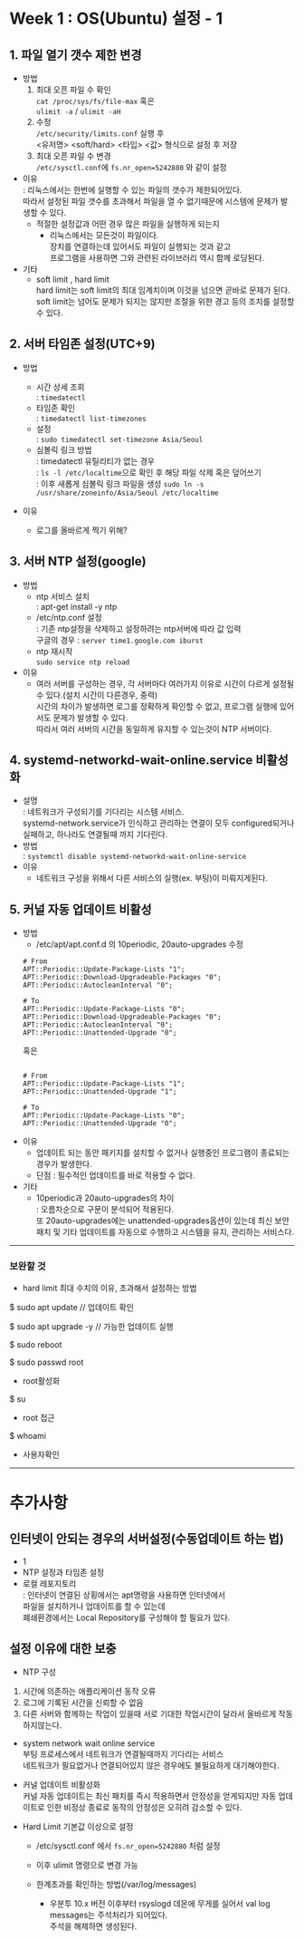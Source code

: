 # Week 1 : OS(Ubuntu) 설정 - 1  

## 1. 파일 열기 갯수 제한 변경
- 방법  
    1. 최대 오픈 파일 수 확인  
    `cat /proc/sys/fs/file-max` 혹은  
    `ulimit -a` / `ulimit -aH`
    2. 수정  
    `/etc/security/limits.conf` 실행 후  
    <유저명> <soft/hard> <타입> <값> 형식으로 설정 후 저장
    3. 최대 오픈 파일 수 변경  
    `/etc/sysctl.conf`에 `fs.nr_open=5242880` 와 같이 설정
- 이유  
    : 리눅스에서는 한번에 실행할 수 있는 파일의 갯수가 제한되어있다.  
    따라서 설정된 파일 갯수를 초과해서 파일을 열 수 없기때문에 시스템에 문제가 발생할 수 있다.  
    + 적절한 설정값과 어떤 경우 많은 파일을 실행하게 되는지
        - 리눅스에서는 모든것이 파일이다.  
        장치를 연결하는데 있어서도 파일이 실행되는 것과 같고  
        프로그램을 사용하면 그와 관련된 라이브러리 역시 함께 로딩된다.  
- 기타  
    - soft limit , hard limit  
    hard limit는 soft limit의 최대 임계치이며 이것을 넘으면 곧바로 문제가 된다.  
    soft limit는 넘어도 문제가 되지는 않지만 조절을 위한 경고 등의 조치를 설정할 수 있다.  

## 2. 서버 타임존 설정(UTC+9)
- 방법
    - 시간 상세 조회  
    : `timedatectl`
    - 타임존 확인  
    : `timedatectl list-timezones`
    - 설정  
    : `sudo timedatectl set-timezone Asia/Seoul`
    - 심볼릭 링크 방법  
    : timedatectl 유틸리티가 없는 경우  
    : `ls -l /etc/localtime`으로 확인 후 해당 파일 삭제 혹은 덮어쓰기  
    : 이후 새롭게 심볼릭 링크 파일을 생성 `sudo ln -s /usr/share/zoneinfo/Asia/Seoul /etc/localtime`

- 이유
    - 로그를 올바르게 찍기 위해?

## 3. 서버 NTP 설정(google)
- 방법
    - ntp 서비스 설치  
    : apt-get install -y ntp
    - /etc/ntp.conf 설정  
    : 기존 ntp설정을 삭제하고 설정하려는 ntp서버에 따라 값 입력  
    구글의 경우 : `server time1.google.com iburst`
    - ntp 재시작  
    `sudo service ntp reload`  
- 이유
    - 여러 서버를 구성하는 경우, 각 서버마다 여러가지 이유로 시간이 다르게 설정될 수 있다.(설치 시간이 다른경우, 중력)  
    시간의 차이가 발생하면 로그를 정확하게 확인할 수 없고, 프로그램 실행에 있어서도 문제가 발생할 수 있다.  
    따라서 여러 서버의 시간을 동일하게 유지할 수 있는것이 NTP 서버이다.  

## 4. systemd-networkd-wait-online.service 비활성화
- 설명  
    : 네트워크가 구성되기를 기다리는 시스템 서비스.  
    systemd-network.service가 인식하고 관리하는 연결이 모두 configured되거나 실패하고, 하나라도 연결될때 까지 기다린다.
- 방법  
    : `systemctl disable systemd-networkd-wait-online-service`
- 이유
    - 네트워크 구성을 위해서 다른 서비스의 실행(ex. 부팅)이 미뤄지게된다.  

## 5. 커널 자동 업데이트 비활성
- 방법  
    - /etc/apt/apt.conf.d 의 10periodic, 20auto-upgrades 수정  
    ```
    # From
    APT::Periodic::Update-Package-Lists "1";
    APT::Periodic::Download-Upgradeable-Packages "0";
    APT::Periodic::AutocleanInterval "0";

    # To
    APT::Periodic::Update-Package-Lists "0";
    APT::Periodic::Download-Upgradeable-Packages "0";
    APT::Periodic::AutocleanInterval "0";
    APT::Periodic::Unattended-Upgrade "0";

    ```  
    혹은
    ```

    # From
    APT::Periodic::Update-Package-Lists "1";
    APT::Periodic::Unattended-Upgrade "1";

    # To
    APT::Periodic::Update-Package-Lists "0";
    APT::Periodic::Unattended-Upgrade "0";

    ```
- 이유  
    - 업데이트 되는 동안 패키지를 설치할 수 없거나 실행중인 프로그램이 종료되는 경우가 발생한다.  
    - 단점 : 필수적인 업데이트를 바로 적용할 수 없다.
- 기타  
    - 10periodic과 20auto-upgrades의 차이  
    : 오름차순으로 구문이 분석되어 적용된다.  
    또 20auto-upgrades에는 unattended-upgrades옵션이 있는데 최신 보안 패치 및 기타 업데이트를 자동으로 수행하고 시스템을 유지, 관리하는 서비스다.


---
### 보완할 것
- hard limit 최대 수치의 이유, 초과해서 설정하는 방법

$ sudo apt update
// 업데이트 확인

$ sudo apt upgrade -y
// 가능한 업데이트 실행

$ sudo reboot


$ sudo passwd root
- root활성화

$ su
- root 접근

$ whoami
- 사용자확인

---

# 추가사항

## 인터넷이 안되는 경우의 서버설정(수동업데이트 하는 법)
 - 1
 - NTP 설정과 타임존 설정
 - 로컬 레포지토리  
 : 인터넷이 연결된 상횡에서는 apt명령을 사용하면 인터넷에서  
 파일을 설치하거나 업데이트를 할 수 있는데  
 폐쇄환경에서는 Local Repository를 구성해야 할 필요가 있다.  

## 설정 이유에 대한 보충
- NTP 구성  
1. 시간에 의존하는 애플리케이션 동작 오류
2. 로그에 기록된 시간을 신뢰할 수 없음
3. 다른 서버와 함께하는 작업이 있을때 서로 기대한 작업시간이 달라서 올바르게 작동하지않는다.

- system network wait online service  
부팅 프로세스에서 네트워크가 연결될때까지 기다리는 서비스  
네트워크가 필요없거나 연결되어있지 않은 경우에도 불필요하게 대기해야한다.

- 커널 업데이트 비활성화  
커널 자동 업데이트는 최신 패치를 즉시 적용하면서 안정성을 얻게되지만 자동 업데이트로 인한 비정상 종료로 동작의 안정성은 오히려 감소할 수 있다.

- Hard Limit 기본값 이상으로 설정  
    - /etc/sysctl.conf 에서 `fs.nr_open=5242880` 처럼 설정
    - 이후 ulimit 명령으로 변경 가능

    - 한계초과를 확인하는 방법(/var/log/messages)
        - 우분투 10.x 버전 이후부터 rsyslogd 데몬에 무게를 실어서 val log messages는 주석처리가 되어있다.  
        주석을 해제하면 생성된다.
